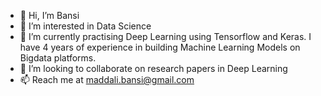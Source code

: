 - 👋 Hi, I’m Bansi 
- 👀 I’m interested in Data Science
- 🌱 I’m currently practising Deep Learning using Tensorflow and Keras. I have 4 years of experience in building Machine Learning Models on Bigdata platforms.
- 💞️ I’m looking to collaborate on research papers in Deep Learning
- 📫 Reach me at maddali.bansi@gmail.com

<!---
maddali-bansi/maddali-bansi is a ✨ special ✨ repository because its `README.md` (this file) appears on your GitHub profile.
You can click the Preview link to take a look at your changes.
--->
